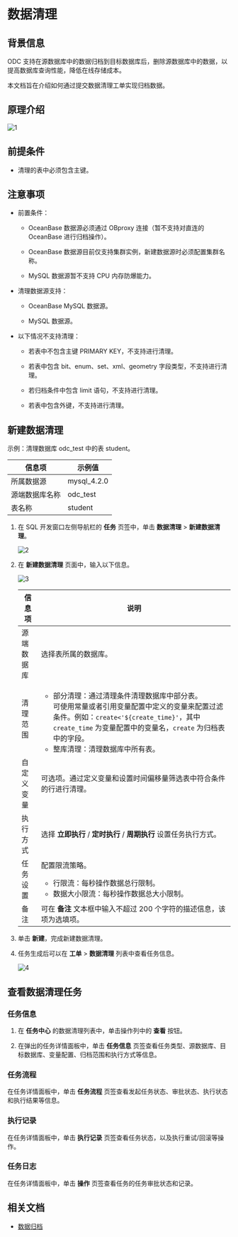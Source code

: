 # 数据清理

## 背景信息

ODC 支持在源数据库中的数据归档到目标数据库后，删除源数据库中的数据，以提高数据库查询性能，降低在线存储成本。

本文档旨在介绍如何通过提交数据清理工单实现归档数据。

## 原理介绍

![1](https://file.oceanbase.com/doc/img/odc/423/800.data-Lifecycle-management/100.data-archiving/1.png?Expires=1706758107&OSSAccessKeyId=TMP.3Ke3hbyiXaptDgPjLHguCEUd19z84fFEYLgYRd2xiZN3m3FftxUzaDe5RiJg19rL45gFzyCWmyh6D4DUmgfMPqsSxKV885&Signature=F2n4jjl3cdXGanfvNV4yFMROdKc%3D&x-oss-request-payer=requester)

## 前提条件

- 清理的表中必须包含主键。

## 注意事项

- 前置条件：

   - OceanBase 数据源必须通过 OBproxy 连接（暂不支持对直连的 OceanBase 进行归档操作）。

   - OceanBase 数据源目前仅支持集群实例，新建数据源时必须配置集群名称。

   - MySQL 数据源暂不支持 CPU 内存防爆能力。

- 清理数据源支持：

   - OceanBase MySQL 数据源。

   - MySQL 数据源。

- 以下情况不支持清理：

   - 若表中不包含主键 PRIMARY KEY，不支持进行清理。

   - 若表中包含 bit、enum、set、xml、geometry 字段类型，不支持进行清理。

   - 若归档条件中包含 limit 语句，不支持进行清理。

   - 若表中包含外键，不支持进行清理。

## 新建数据清理

示例：清理数据库 odc_test 中的表 student。

| 信息项 | 示例值 |
| ------ | ------ |
|所属数据源|mysql_4.2.0 |
|源端数据库名称|odc_test|
|表名称|student|

1. 在 SQL 开发窗口左侧导航栏的 **任务** 页签中，单击 **数据清理** > **新建数据清理**。

   ![2](https://obbusiness-private.oss-cn-shanghai.aliyuncs.com/doc/img/odc/420/1300.data-Lifecycle-management/2.data-cleaning/2.png)

3. 在 **新建数据清理** 页面中，输入以下信息。

   ![3](https://obbusiness-private.oss-cn-shanghai.aliyuncs.com/doc/img/odc/423/800.data-Lifecycle-management/200.data-cleaning/3.png)

   |  信息项   |说明|
   |--------|-------|
   | 源端数据库    | 选择表所属的数据库。|
   | 清理范围 | <ul><li>部分清理：通过清理条件清理数据库中部分表。<br>可使用常量或者引用变量配置中定义的变量来配置过滤条件。例如：`create<'${create_time}'`，其中 `create_time` 为变量配置中的变量名，`create` 为归档表中的字段。</li><li>整库清理：清理数据库中所有表。</li></ul>|
   | 自定义变量  |可选项。通过定义变量和设置时间偏移量筛选表中符合条件的行进行清理。|
   |执行方式|选择 **立即执行** / **定时执行** / **周期执行** 设置任务执行方式。|
   |任务设置|配置限流策略。<ul><li>行限流：每秒操作数据总行限制。</li><li>数据大小限流：每秒操作数据总大小限制。</li></ul>|
   | 备注   | 可在 **备注** 文本框中输入不超过 200 个字符的描述信息，该项为选填项。|                                                    
3. 单击 **新建**，完成新建数据清理。

4. 任务生成后可以在 **工单** > **数据清理** 列表中查看任务信息。
    
    ![4](https://obbusiness-private.oss-cn-shanghai.aliyuncs.com/doc/img/odc/420/1300.data-Lifecycle-management/2.data-cleaning/4.png)

## 查看数据清理任务

### 任务信息 

1. 在 **任务中心** 的数据清理列表中，单击操作列中的 **查看** 按钮。

2. 在弹出的任务详情面板中，单击 **任务信息** 页签查看任务类型、源数据库、目标数据库、变量配置、归档范围和执行方式等信息。

### 任务流程 


在任务详情面板中，单击 **任务流程** 页签查看发起任务状态、审批状态、执行状态和执行结果等信息。


### 执行记录 

在任务详情面板中，单击 **执行记录** 页签查看任务状态，以及执行重试/回滚等操作。

### 任务日志 

在任务详情面板中，单击 **操作** 页签查看任务的任务审批状态和记录。


## 相关文档

- [数据归档](../800.data-Lifecycle-management/100.data-archiving.md)
